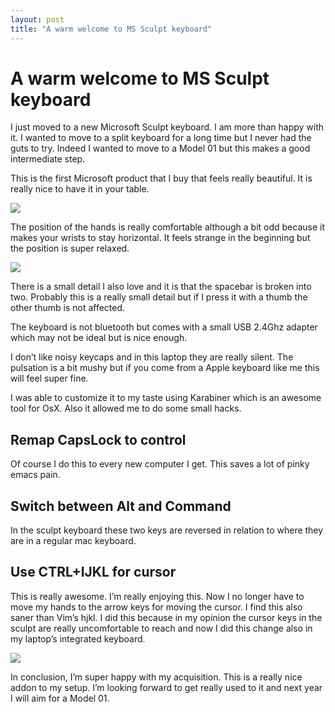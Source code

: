 ```yaml
---
layout: post
title: "A warm welcome to MS Sculpt keyboard"
---
```

# A warm welcome to MS Sculpt keyboard

I just moved to a new Microsoft Sculpt keyboard. I am more than happy with it. I wanted to move to a split keyboard for a long time but I never had the guts to try. Indeed I wanted to move to a Model 01 but this makes a good intermediate step.

This is the first Microsoft product that I buy that feels really beautiful. It is really nice to have it in your table.

![](/Users/rafael/code/joy.pm/assets/posts/2015-07-21-a_warm_welcome_to_ms_sculpt_keyboard/01.jpeg)

The position of the hands is really comfortable although a bit odd because it makes your wrists to stay horizontal. It feels strange in the beginning but the position is super relaxed.

![](/Users/rafael/code/joy.pm/assets/posts/2015-07-21-a_warm_welcome_to_ms_sculpt_keyboard/02.jpeg)

There is a small detail I also love and it is that the spacebar is broken into two. Probably this is a really small detail but if I press it with a thumb the other thumb is not affected.

The keyboard is not bluetooth but comes with a small USB 2.4Ghz adapter which may not be ideal but is nice enough.

I don’t like noisy keycaps and in this laptop they are really silent. The pulsation is a bit mushy but if you come from a Apple keyboard like me this will feel super fine.

I was able to customize it to my taste using Karabiner which is an awesome tool for OsX. Also it allowed me to do some small hacks.

## Remap CapsLock to control
Of course I do this to every new computer I get. This saves a lot of pinky emacs pain.

## Switch between Alt and Command
In the sculpt keyboard these two keys are reversed in relation to where they are in a regular mac keyboard.

## Use CTRL+IJKL for cursor

This is really awesome. I’m really enjoying this. Now I no longer have to move my hands to the arrow keys for moving the cursor. I find this also saner than Vim’s hjkl. I did this because in my opinion the cursor keys in the sculpt are really uncomfortable to reach and now I did this change also in my laptop’s integrated keyboard.

![](/Users/rafael/code/joy.pm/assets/posts/2015-07-21-a_warm_welcome_to_ms_sculpt_keyboard/02.jpeg)

In conclusion, I’m super happy with my acquisition. This is a really nice addon to my setup. I’m looking forward to get really used to it and next year I will aim for a Model 01.
